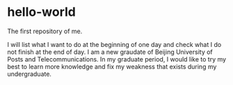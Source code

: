 # hello-world
The first repository of me.

I will list what I want to do at the beginning of one day and check what I do not finish at the end of day.
I am a new graudate of Beijing University of Posts and Telecommunications. In my graduate period, I would like to try my best to learn more knowledge and fix my weakness that exists during my undergraduate.
